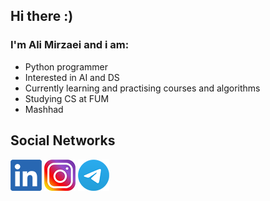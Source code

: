 ## Hi there :)

### I'm Ali Mirzaei and i am:
- Python programmer
- Interested in AI and DS
- Currently learning and practising courses and algorithms
- Studying CS at FUM
- Mashhad

## Social Networks

[![LinkedIn][12]][1] [![Instagram][22]][2] [![Telegram][32]][3]

[12]: LinkedIn_logo.png
[22]: Instagram_logo.png
[32]: Telegram_logo.png

[1]: https://www.linkedin.com/in/alimirzaei02
[2]: https://www.instagram.com/ali.mirzaei.02
[3]: http://telegram.me/ali_mirzaei_81